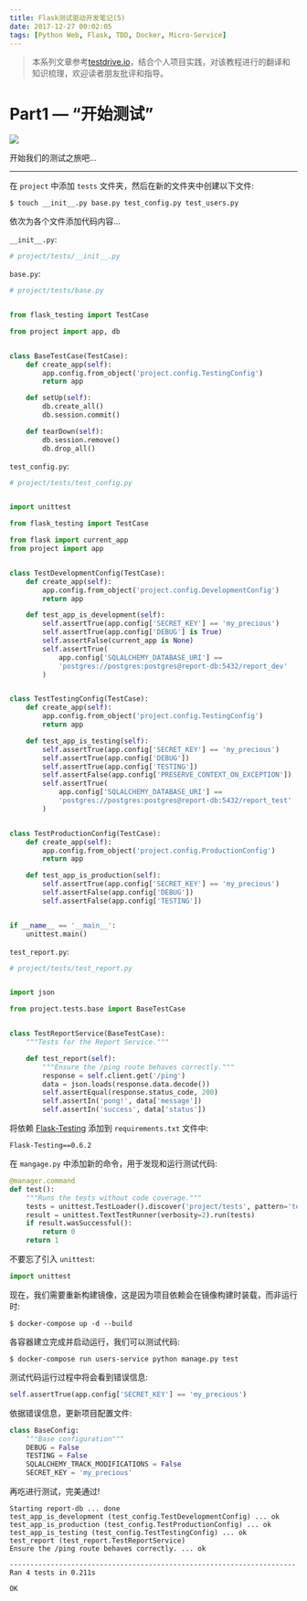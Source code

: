 ```yaml
---
title: Flask测试驱动开发笔记(5)
date: 2017-12-27 00:02:05
tags: [Python Web, Flask, TDD, Docker, Micro-Service]
---
```


> 本系列文章参考[testdrive.io](https://testdriven.io/part-one-intro/)，结合个人项目实践，对该教程进行的翻译和知识梳理，欢迎读者朋友批评和指导。

# Part1 — “开始测试”

![](https://www.fiddlerscode.com/uploads/2/2/1/6/22168498/i-recommend-lets-play-tdd-570x320_1_orig.jpg)

开始我们的测试之旅吧...

------

在 `project` 中添加 `tests` 文件夹，然后在新的文件夹中创建以下文件:

```
$ touch __init__.py base.py test_config.py test_users.py

```

依次为各个文件添加代码内容...

`__init__.py`:

```python
# project/tests/__init__.py

```

`base.py`:

```python
# project/tests/base.py


from flask_testing import TestCase

from project import app, db


class BaseTestCase(TestCase):
    def create_app(self):
        app.config.from_object('project.config.TestingConfig')
        return app

    def setUp(self):
        db.create_all()
        db.session.commit()

    def tearDown(self):
        db.session.remove()
        db.drop_all()

```

`test_config.py`:

```python
# project/tests/test_config.py


import unittest

from flask_testing import TestCase

from flask import current_app
from project import app


class TestDevelopmentConfig(TestCase):
    def create_app(self):
        app.config.from_object('project.config.DevelopmentConfig')
        return app

    def test_app_is_development(self):
        self.assertTrue(app.config['SECRET_KEY'] == 'my_precious')
        self.assertTrue(app.config['DEBUG'] is True)
        self.assertFalse(current_app is None)
        self.assertTrue(
            app.config['SQLALCHEMY_DATABASE_URI'] ==
            'postgres://postgres:postgres@report-db:5432/report_dev'
        )


class TestTestingConfig(TestCase):
    def create_app(self):
        app.config.from_object('project.config.TestingConfig')
        return app

    def test_app_is_testing(self):
        self.assertTrue(app.config['SECRET_KEY'] == 'my_precious')
        self.assertTrue(app.config['DEBUG'])
        self.assertTrue(app.config['TESTING'])
        self.assertFalse(app.config['PRESERVE_CONTEXT_ON_EXCEPTION'])
        self.assertTrue(
            app.config['SQLALCHEMY_DATABASE_URI'] ==
            'postgres://postgres:postgres@report-db:5432/report_test'
        )


class TestProductionConfig(TestCase):
    def create_app(self):
        app.config.from_object('project.config.ProductionConfig')
        return app

    def test_app_is_production(self):
        self.assertTrue(app.config['SECRET_KEY'] == 'my_precious')
        self.assertFalse(app.config['DEBUG'])
        self.assertFalse(app.config['TESTING'])


if __name__ == '__main__':
    unittest.main()

```

`test_report.py`:

```python
# project/tests/test_report.py


import json

from project.tests.base import BaseTestCase


class TestReportService(BaseTestCase):
    """Tests for the Report Service."""

    def test_report(self):
        """Ensure the /ping route behaves correctly."""
        response = self.client.get('/ping')
        data = json.loads(response.data.decode())
        self.assertEqual(response.status_code, 200)
        self.assertIn('pong!', data['message'])
        self.assertIn('success', data['status'])

```

将依赖 [Flask-Testing](https://pythonhosted.org/Flask-Testing/) 添加到 `requirements.txt` 文件中:

```
Flask-Testing==0.6.2

```

在 `mangage.py` 中添加新的命令，用于发现和运行测试代码:

```python
@manager.command
def test():
    """Runs the tests without code coverage."""
    tests = unittest.TestLoader().discover('project/tests', pattern='test*.py')
    result = unittest.TextTestRunner(verbosity=2).run(tests)
    if result.wasSuccessful():
        return 0
    return 1

```

不要忘了引入 `unittest`:

```python
import unittest

```

现在，我们需要重新构建镜像，这是因为项目依赖会在镜像构建时装载，而非运行时:

```
$ docker-compose up -d --build

```

各容器建立完成并启动运行，我们可以测试代码:

```
$ docker-compose run users-service python manage.py test

```

测试代码运行过程中将会看到错误信息:

```python
self.assertTrue(app.config['SECRET_KEY'] == 'my_precious')

```

依据错误信息，更新项目配置文件:

```python
class BaseConfig:
    """Base configuration"""
    DEBUG = False
    TESTING = False
    SQLALCHEMY_TRACK_MODIFICATIONS = False
    SECRET_KEY = 'my_precious'

```

再吃进行测试，完美通过!

```
Starting report-db ... done
test_app_is_development (test_config.TestDevelopmentConfig) ... ok
test_app_is_production (test_config.TestProductionConfig) ... ok
test_app_is_testing (test_config.TestTestingConfig) ... ok
test_report (test_report.TestReportService)
Ensure the /ping route behaves correctly. ... ok

----------------------------------------------------------------------
Ran 4 tests in 0.211s

OK

```